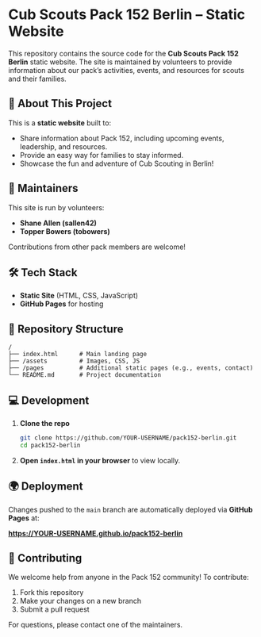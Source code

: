 # Cub Scouts Pack 152 Berlin – Static Website

This repository contains the source code for the **Cub Scouts Pack 152 Berlin** static website. The site is maintained by volunteers to provide information about our pack’s activities, events, and resources for scouts and their families.  

## 🚀 About This Project

This is a **static website** built to:
- Share information about Pack 152, including upcoming events, leadership, and resources.  
- Provide an easy way for families to stay informed.  
- Showcase the fun and adventure of Cub Scouting in Berlin!  

## 👥 Maintainers

This site is run by volunteers:
- **Shane Allen (sallen42)**
- **Topper Bowers (tobowers)**

Contributions from other pack members are welcome!  

## 🛠️ Tech Stack

- **Static Site** (HTML, CSS, JavaScript)
- **GitHub Pages** for hosting

## 📂 Repository Structure

```
/
├── index.html      # Main landing page
├── /assets         # Images, CSS, JS
├── /pages          # Additional static pages (e.g., events, contact)
└── README.md       # Project documentation
```

## 💻 Development

1. **Clone the repo**
   ```bash
   git clone https://github.com/YOUR-USERNAME/pack152-berlin.git
   cd pack152-berlin
   ```
2. **Open `index.html` in your browser** to view locally.

## 🌍 Deployment

Changes pushed to the `main` branch are automatically deployed via **GitHub Pages** at:

**https://YOUR-USERNAME.github.io/pack152-berlin**

## 🤝 Contributing

We welcome help from anyone in the Pack 152 community! To contribute:
1. Fork this repository
2. Make your changes on a new branch
3. Submit a pull request

For questions, please contact one of the maintainers.
